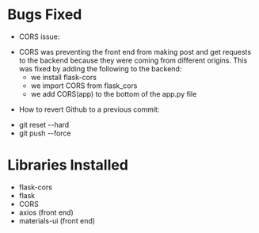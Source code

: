 # Bugs Fixed

* CORS issue: 
 - CORS was preventing the front end from making post and get requests to the backend because they were coming from different origins. This was fixed by adding the following to the backend:
    * we install flask-cors
    * we import CORS from flask_cors
    * we add CORS(app) to the bottom of the app.py file

* How to revert Github to a previous commit:
- git reset --hard <commit hash>
- git push --force


# Libraries Installed
 * flask-cors
 * flask
 * CORS
 * axios (front end)
 * materials-ui (front end)